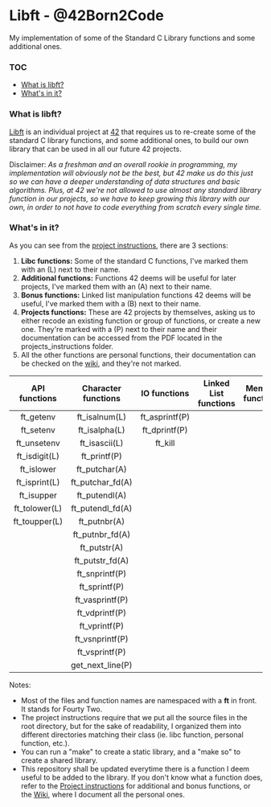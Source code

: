 # Libft - @42Born2Code
My implementation of some of the Standard C Library functions and some additional ones.

### TOC
* [What is libft?](#what-is-libft)
* [What's in it?](#whats-in-it)

### What is libft?
[Libft][1] is an individual project at [42][2] that requires us to re-create some of the standard C library functions, and some additional ones, to build our own library that can be used in all our future 42 projects.

Disclaimer: *As a freshman and an overall rookie in programming, my implementation will obviously not be the best, but 42 make us do this just so we can have a deeper understanding of data structures and basic algorithms. Plus, at 42 we're not allowed to use almost any standard library function in our projects, so we have to keep growing this library with our own, in order to not have to code everything from scratch every single time.*

### What's in it?

As you can see from the [project instructions][1], there are 3 sections:

1.  **Libc functions:** Some of the standard C functions, I've marked them with an (L) next to their name.
2.  **Additional functions:** Functions 42 deems will be useful for later projects, I've marked them with an (A) next to their name.
3.  **Bonus functions:** Linked list manipulation functions 42 deems will be useful, I've marked them with a (B) next to their name.
4. **Projects functions:** These are 42 projects by themselves, asking us to either recode an existing function or group of functions, or create a new one. They're marked with a (P) next to their name and their documentation can be accessed from the PDF located in the projects_instructions folder.
5.  All the other functions are personal functions, their documentation can be checked on the [wiki][3], and they're not marked.

API functions | Character functions | IO functions | Linked List functions | Memory functions | String functions
:-----------: | :-----------: | :--------------: | :------------: | :------------: | :------------:
ft_getenv	 | ft_isalnum(L) | ft_asprintf(P)	|
ft_setenv	 | ft_isalpha(L) | ft_dprintf(P)	|
ft_unsetenv	 | ft_isascii(L) | ft_kill			|
 | ft_isdigit(L)	| ft_printf(P)		|
 | ft_islower	| ft_putchar(A)		|
 | ft_isprint(L) | ft_putchar_fd(A)	|
 | ft_isupper	| ft_putendl(A)		|
 | ft_tolower(L) | ft_putendl_fd(A)	|
 | ft_toupper(L) | ft_putnbr(A)		|
 |	| ft_putnbr_fd(A)	|
 |	| ft_putstr(A)		|
 |	| ft_putstr_fd(A)	|
 |	| ft_snprintf(P)	|
 |	| ft_sprintf(P)		|
 |	| ft_vasprintf(P)	|
 |	| ft_vdprintf(P)	|
 |	| ft_vprintf(P)		|
 |	| ft_vsnprintf(P)	|
 |	| ft_vsprintf(P)	|
 |	| get_next_line(P)	|


Notes:

- Most of the files and function names are namespaced with a **ft** in front. It stands for Fourty Two.
- The project instructions require that we put all the source files in the root directory, but for the sake of readability, I organized them into different directories matching their class (ie. libc function, personal function, etc.).
- You can run a "make" to create a static library, and a "make so" to create a shared library.
- This repository shall be updated everytime there is a function I deem useful to be added to the library. If you don't know what a function does, refer to the [Project instructions][1] for additional and bonus functions, or the [Wiki][3], where I document all the personal ones.

[1]: https://github.com/jon-finkel/libft/blob/master/projects_instructions/libft.en.pdf "Libft PDF"
[2]: http://42.us.org "42 Silicon Valley"
[3]: https://github.com/jon-finkel/libft/wiki
